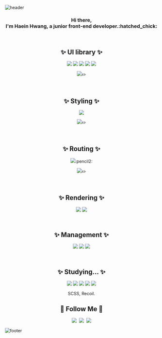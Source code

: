 

<!--
**hwanghaein/hwanghaein** is a ✨ _special_ ✨ repository because its `README.md` (this file) appears on your GitHub profile.

Here are some ideas to get you started:

- 🔭 I’m currently working on ...
- 🌱 I’m currently learning ...
- 👯 I’m looking to collaborate on ...
- 🤔 I’m looking for help with ...
- 💬 Ask me about ...
- 📫 How to reach me: ...
- 😄 Pronouns: ...
- ⚡ Fun fact: ...&
-->


![header](https://capsule-render.vercel.app/api?type=waving&color=gradient&height=250&section=header&text=Hi!%20I'm%20Hyein!&fontColor=FFFFFF&animation=scaleIn&fontSize=90&fontAlignY=38)

<div align="center">
<h3> Hi there,
<br>I'm Haein Hwang, a junior front-end developer.:hatched_chick: </br>
 </h3>
 
<br>

## ✨ UI library ✨
 <p>
 <img src="https://img.shields.io/badge/HTML5-E34F26?style=flat-square&logo=HTML5&logoColor=white"/>
 
 <img src="https://img.shields.io/badge/CSS3-1572B6?style=flat-square&logo=CSS3&logoColor=white"/>
 

 <img src="https://img.shields.io/badge/JavaScript-F7DF1E?style=flat-square&logo=JavaScript&logoColor=white"/>
 
 <img src="https://img.shields.io/badge/React-61DAFB?style=flat-square&logo=React&logoColor=white"/>
 
  <img src="https://img.shields.io/badge/React Hooks-EC5990?style=flat-square&logo=reacthookfor&logoColor=white"/>
 
   <img src="https://img.shields.io/badge/TypeScript-3178C6?style=flat-square&logo=TypeScript&logoColor=white"/>:pencil2:
</p>


<br>

## ✨ Styling ✨
 <p>
  <img src="https://img.shields.io/badge/Css Modules-000000?style=flat-square&logo=cssmodules&logoColor=white"/>
 
  <img src="https://img.shields.io/badge/Sass-CC6699?style=flat-square&logo=sass&logoColor=white"/>:pencil2: 
 </p>

<br>

## ✨ Routing ✨
 <p>
  <img src="https://img.shields.io/badge/React Router-CA4245?style=flat-square&logo=reactrouter&logoColor=white"/>:pencil2: 

 <img src="https://img.shields.io/badge/Next.js-000000?style=flat-square&logo=Next.js&logoColor=white"/>:pencil2: 
</p>


<br>

## ✨ Rendering ✨
 <p>

  <img src="https://img.shields.io/badge/CRA-09D3AC?style=flat-square&logo=createreactapp&logoColor=white"/> 

 <img src="https://img.shields.io/badge/Vite-646CFF?style=flat-square&logo=vite&logoColor=white"/>
</p>

<br>

## ✨ Management  ✨
 <p>
  <img src="https://img.shields.io/badge/Git-F05032?style=flat-square&logo=Git&logoColor=white"/>
  <img src="https://img.shields.io/badge/github-181717?style=flat-square&logo=github&logoColor=white"/>
  <img src="https://img.shields.io/badge/notion-0000006?style=flat-square&logo=notion&logoColor=white"/>
  <!--<img src="https://img.shields.io/badge/velog-20C997?style=flat-square&logo=velog&logoColor=white"/>-->
  <!-- <img src="https://img.shields.io/badge/tistory-000000?style=flat-square&logo=tistory&logoColor=white"/> -->
</p>


<br>

## ✨ Studying...  ✨
 
 
  
  <img src="https://img.shields.io/badge/Redux-764ABC?style=flat-square&logo=Redux&logoColor=white"/>

  <img src="https://img.shields.io/badge/MobX-FF9955?style=flat-square&logo=MobX&logoColor=white"/>

  <img src="https://img.shields.io/badge/Vue.js-4FC08D?style=flat-square&logo=Vue.js&logoColor=white"/>
 
  <img src="https://img.shields.io/badge/Node.js-339933?style=flat-square&logo=Node.js&logoColor=white"/>

<img src="https://img.shields.io/badge/jquery-0769AD?style=flat-square&logo=jquery&logoColor=white"/>

SCSS, Recoil. 
 <p>
 
 </p>
 

## 🌈 Follow Me 🌈
<p>
  <a href=""><img src="https://img.shields.io/badge/Tech%20Blog-11B48A?style=flat-square&logo=Vimeo&logoColor=white&link=https://velog.io/"/></a>&nbsp
  <a href="https://www.instagram.com/haeini_/"><img src="https://img.shields.io/badge/Instagram-E4405F?style=flat-square&logo=Instagram&logoColor=white&link=https://www.instagram.com/haeini_/"/></a>&nbsp
  <a href="mailto:dlsdl9037@gmail.com"><img src="https://img.shields.io/badge/Gmail-d14836?style=flat-square&logo=Gmail&logoColor=white&link=dlsdl9037@gmail.com"/></a>
</p>
</div>


![footer](https://capsule-render.vercel.app/api?type=waving&color=gradient&height=150&section=footer)

